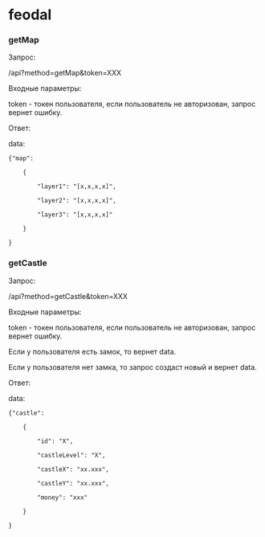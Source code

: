 # feodal

### getMap

Запрос:

/api?method=getMap&token=XXX

Входные параметры:

token - токен пользователя, если пользователь не авторизован, запрос вернет ошибку.

Ответ:

data:

    {"map":

        {

            "layer1": "[x,x,x,x]",

            "layer2": "[x,x,x,x]",

            "layer3": "[x,x,x,x]"

        }

    }

### getCastle

Запрос:

/api?method=getCastle&token=XXX

Входные параметры:

token - токен пользователя, если пользователь не авторизован, запрос вернет ошибку.

Если у пользователя есть замок, то вернет data.

Если у пользователя нет замка, то запрос создаст новый и вернет data.

Ответ:

data:

    {"castle":

        {

            "id": "X",

            "castleLevel": "X",

            "castleX": "xx.xxx",

            "castleY": "xx.xxx",

            "money": "xxx"

        }

    }

